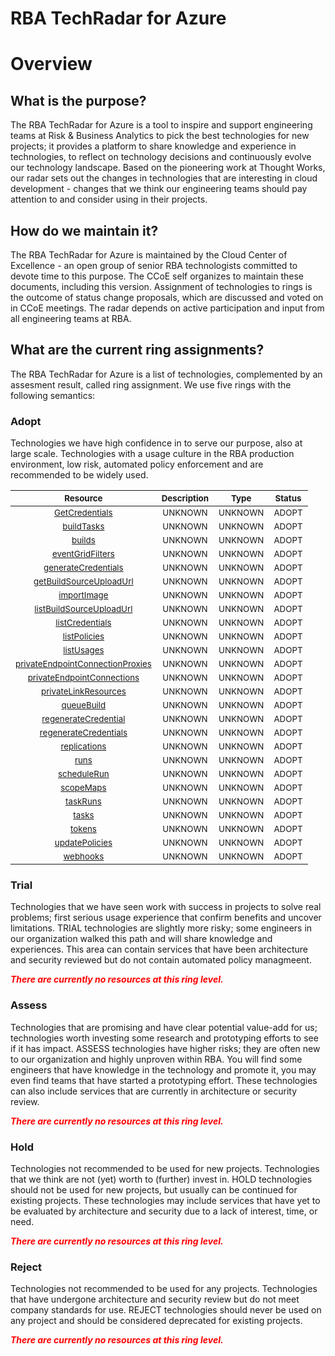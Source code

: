 
RBA TechRadar for Azure
=======================

# Overview

## What is the purpose?


The RBA TechRadar for Azure is a tool to inspire and support engineering teams at Risk & Business Analytics to pick the best technologies for new projects; it provides a platform to share knowledge and experience in technologies, to reflect on technology decisions and continuously evolve our technology landscape.  Based on the pioneering work at Thought Works, our radar sets out the changes in technologies that are interesting in cloud development - changes that we think our engineering teams should pay attention to and consider using in their projects.
## How do we maintain it?


The RBA TechRadar for Azure is maintained by the Cloud Center of Excellence - an open group of senior RBA technologists committed to devote time to this purpose.  The CCoE self organizes to maintain these documents, including this version.  Assignment of technologies to rings is the outcome of status change proposals, which are discussed and voted on in CCoE meetings.  The radar depends on active participation and input from all engineering teams at RBA.
## What are the current ring assignments?


The RBA TechRadar for Azure is a list of technologies, complemented by an assesment result, called ring assignment.  We use five rings with the following semantics:
### Adopt


Technologies we have high confidence in to serve our purpose, also at large scale.  Technologies with a usage culture in the RBA production environment, low risk, automated policy enforcement and are recommended to be widely used.  

|<sub>Resource</sub>|<sub>Description</sub>|<sub>Type</sub>|<sub>Status</sub>|
| :---: | :---: | :---: | :---: |
|<sub>[GetCredentials](https://github.com/openrba/python-azure-techradar/tree/master/Microsoft.ADHybridHealthService/registries/GetCredentials)</sub>|<sub>UNKNOWN</sub>|<sub>UNKNOWN</sub>|<sub>ADOPT</sub>|
|<sub>[buildTasks](https://github.com/openrba/python-azure-techradar/tree/master/Microsoft.ADHybridHealthService/registries/buildTasks)</sub>|<sub>UNKNOWN</sub>|<sub>UNKNOWN</sub>|<sub>ADOPT</sub>|
|<sub>[builds](https://github.com/openrba/python-azure-techradar/tree/master/Microsoft.ADHybridHealthService/registries/builds)</sub>|<sub>UNKNOWN</sub>|<sub>UNKNOWN</sub>|<sub>ADOPT</sub>|
|<sub>[eventGridFilters](https://github.com/openrba/python-azure-techradar/tree/master/Microsoft.ADHybridHealthService/registries/eventGridFilters)</sub>|<sub>UNKNOWN</sub>|<sub>UNKNOWN</sub>|<sub>ADOPT</sub>|
|<sub>[generateCredentials](https://github.com/openrba/python-azure-techradar/tree/master/Microsoft.ADHybridHealthService/registries/generateCredentials)</sub>|<sub>UNKNOWN</sub>|<sub>UNKNOWN</sub>|<sub>ADOPT</sub>|
|<sub>[getBuildSourceUploadUrl](https://github.com/openrba/python-azure-techradar/tree/master/Microsoft.ADHybridHealthService/registries/getBuildSourceUploadUrl)</sub>|<sub>UNKNOWN</sub>|<sub>UNKNOWN</sub>|<sub>ADOPT</sub>|
|<sub>[importImage](https://github.com/openrba/python-azure-techradar/tree/master/Microsoft.ADHybridHealthService/registries/importImage)</sub>|<sub>UNKNOWN</sub>|<sub>UNKNOWN</sub>|<sub>ADOPT</sub>|
|<sub>[listBuildSourceUploadUrl](https://github.com/openrba/python-azure-techradar/tree/master/Microsoft.ADHybridHealthService/registries/listBuildSourceUploadUrl)</sub>|<sub>UNKNOWN</sub>|<sub>UNKNOWN</sub>|<sub>ADOPT</sub>|
|<sub>[listCredentials](https://github.com/openrba/python-azure-techradar/tree/master/Microsoft.ADHybridHealthService/registries/listCredentials)</sub>|<sub>UNKNOWN</sub>|<sub>UNKNOWN</sub>|<sub>ADOPT</sub>|
|<sub>[listPolicies](https://github.com/openrba/python-azure-techradar/tree/master/Microsoft.ADHybridHealthService/registries/listPolicies)</sub>|<sub>UNKNOWN</sub>|<sub>UNKNOWN</sub>|<sub>ADOPT</sub>|
|<sub>[listUsages](https://github.com/openrba/python-azure-techradar/tree/master/Microsoft.ADHybridHealthService/registries/listUsages)</sub>|<sub>UNKNOWN</sub>|<sub>UNKNOWN</sub>|<sub>ADOPT</sub>|
|<sub>[privateEndpointConnectionProxies](https://github.com/openrba/python-azure-techradar/tree/master/Microsoft.ADHybridHealthService/registries/privateEndpointConnectionProxies)</sub>|<sub>UNKNOWN</sub>|<sub>UNKNOWN</sub>|<sub>ADOPT</sub>|
|<sub>[privateEndpointConnections](https://github.com/openrba/python-azure-techradar/tree/master/Microsoft.ADHybridHealthService/registries/privateEndpointConnections)</sub>|<sub>UNKNOWN</sub>|<sub>UNKNOWN</sub>|<sub>ADOPT</sub>|
|<sub>[privateLinkResources](https://github.com/openrba/python-azure-techradar/tree/master/Microsoft.ADHybridHealthService/registries/privateLinkResources)</sub>|<sub>UNKNOWN</sub>|<sub>UNKNOWN</sub>|<sub>ADOPT</sub>|
|<sub>[queueBuild](https://github.com/openrba/python-azure-techradar/tree/master/Microsoft.ADHybridHealthService/registries/queueBuild)</sub>|<sub>UNKNOWN</sub>|<sub>UNKNOWN</sub>|<sub>ADOPT</sub>|
|<sub>[regenerateCredential](https://github.com/openrba/python-azure-techradar/tree/master/Microsoft.ADHybridHealthService/registries/regenerateCredential)</sub>|<sub>UNKNOWN</sub>|<sub>UNKNOWN</sub>|<sub>ADOPT</sub>|
|<sub>[regenerateCredentials](https://github.com/openrba/python-azure-techradar/tree/master/Microsoft.ADHybridHealthService/registries/regenerateCredentials)</sub>|<sub>UNKNOWN</sub>|<sub>UNKNOWN</sub>|<sub>ADOPT</sub>|
|<sub>[replications](https://github.com/openrba/python-azure-techradar/tree/master/Microsoft.ADHybridHealthService/registries/replications)</sub>|<sub>UNKNOWN</sub>|<sub>UNKNOWN</sub>|<sub>ADOPT</sub>|
|<sub>[runs](https://github.com/openrba/python-azure-techradar/tree/master/Microsoft.ADHybridHealthService/registries/runs)</sub>|<sub>UNKNOWN</sub>|<sub>UNKNOWN</sub>|<sub>ADOPT</sub>|
|<sub>[scheduleRun](https://github.com/openrba/python-azure-techradar/tree/master/Microsoft.ADHybridHealthService/registries/scheduleRun)</sub>|<sub>UNKNOWN</sub>|<sub>UNKNOWN</sub>|<sub>ADOPT</sub>|
|<sub>[scopeMaps](https://github.com/openrba/python-azure-techradar/tree/master/Microsoft.ADHybridHealthService/registries/scopeMaps)</sub>|<sub>UNKNOWN</sub>|<sub>UNKNOWN</sub>|<sub>ADOPT</sub>|
|<sub>[taskRuns](https://github.com/openrba/python-azure-techradar/tree/master/Microsoft.ADHybridHealthService/registries/taskRuns)</sub>|<sub>UNKNOWN</sub>|<sub>UNKNOWN</sub>|<sub>ADOPT</sub>|
|<sub>[tasks](https://github.com/openrba/python-azure-techradar/tree/master/Microsoft.ADHybridHealthService/registries/tasks)</sub>|<sub>UNKNOWN</sub>|<sub>UNKNOWN</sub>|<sub>ADOPT</sub>|
|<sub>[tokens](https://github.com/openrba/python-azure-techradar/tree/master/Microsoft.ADHybridHealthService/registries/tokens)</sub>|<sub>UNKNOWN</sub>|<sub>UNKNOWN</sub>|<sub>ADOPT</sub>|
|<sub>[updatePolicies](https://github.com/openrba/python-azure-techradar/tree/master/Microsoft.ADHybridHealthService/registries/updatePolicies)</sub>|<sub>UNKNOWN</sub>|<sub>UNKNOWN</sub>|<sub>ADOPT</sub>|
|<sub>[webhooks](https://github.com/openrba/python-azure-techradar/tree/master/Microsoft.ADHybridHealthService/registries/webhooks)</sub>|<sub>UNKNOWN</sub>|<sub>UNKNOWN</sub>|<sub>ADOPT</sub>|

### Trial


Technologies that we have seen work with success in projects to solve real problems;  first serious usage experience that confirm benefits and uncover limitations.  TRIAL technologies are slightly more risky; some engineers in our organization walked this path and will share knowledge and experiences.  This area can contain services that have been architecture and security reviewed but do not contain automated policy managmeent.  
  
***<font color="red"> There are currently no resources at this ring level. </font>***
### Assess


Technologies that are promising and have clear potential value-add for us; technologies worth investing some research and prototyping efforts to see if it has impact.  ASSESS technologies have higher risks;  they are often new to our organization and highly unproven within RBA.  You will find some engineers that have knowledge in the technology and promote it, you may even find teams that have started a prototyping effort.  These technologies can also include services that are currently in architecture or security review.  
  
***<font color="red"> There are currently no resources at this ring level. </font>***
### Hold


Technologies not recommended to be used for new projects. Technologies that we think are not (yet) worth to (further) invest in.  HOLD technologies should not be used for new projects, but usually can be continued for existing projects.  These technologies may include services that have yet to be evaluated by architecture and security due to a lack of interest, time, or need.  
  
***<font color="red"> There are currently no resources at this ring level. </font>***
### Reject


Technologies not recommended to be used for any projects. Technologies that have undergone architecture and security review but do not meet company standards for use.  REJECT technologies should never be used on any project and should be considered deprecated for existing projects.  
  
***<font color="red"> There are currently no resources at this ring level. </font>***